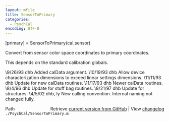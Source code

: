 ```yaml
---
layout: mfile
title: SensorToPrimary
categories:
  - PsychCal
encoding: UTF-8
---
```


[primary] = SensorToPrimary(cal,sensor)

Convert from sensor color space coordinates to primary
coordinates.

This depends on the standard calibration globals.

\9/26/93    dhb   Added calData argument.
\10/19/93   dhb   Allow device characterization dimensions to exceed
                 linear settings dimensions.
\11/11/93   dhb   Update for new calData routines.
\11/17/93   dhb   Newer calData routines.
\8/4/96     dhb   Update for stuff bag routines.
\8/21/97    dhb   Update for structures.
\4/5/02     dhb, ly  New calling convention.  Internal naming not changed fully.


<div class="code_header" style="text-align:right;">
  <span style="float:left;">Path&nbsp;&nbsp;</span> <span class="counter">Retrieve <a href=
  "https://raw.github.com/Psychtoolbox-3/Psychtoolbox-3/beta/./PsychCal/SensorToPrimary.m">current version from GitHub</a> | View <a href=
  "https://github.com/Psychtoolbox-3/Psychtoolbox-3/commits/beta/./PsychCal/SensorToPrimary.m">changelog</a></span>
</div>
<div class="code">
  <code>./PsychCal/SensorToPrimary.m</code>
</div>
